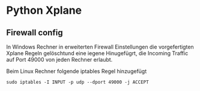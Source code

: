 # Python Xplane

## Firewall config

In Windows Rechner in erweiterten Firewall Einstellungen die vorgefertigten Xplane Regeln gelöschtund eine iegene Hinugefügrt, die Incoming Traffic auf Port 49000 von jeden Rechner erlaubt.  

Beim Linux Rechner folgende iptables Regel hinzugefügt

``` shell
sudo iptables -I INPUT -p udp --dport 49000 -j ACCEPT
```
